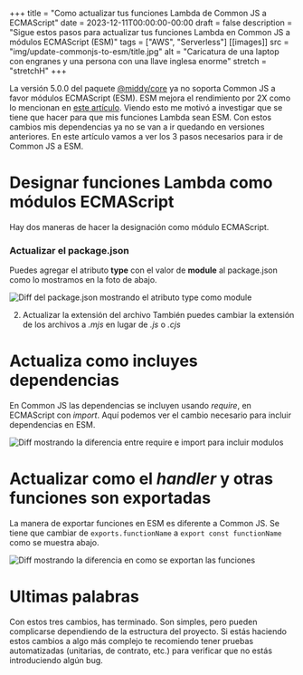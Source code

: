 +++
title = "Como actualizar tus funciones Lambda de Common JS a ECMAScript"
date = 2023-12-11T00:00:00-00:00
draft = false
description = "Sigue estos pasos para actualizar tus funciones Lambda en Common JS a módulos ECMAScript (ESM)"
tags = ["AWS", "Serverless"]
[[images]]
  src = "img/update-commonjs-to-esm/title.jpg"
  alt = "Caricatura de una laptop con engranes y una persona con una llave inglesa enorme"
  stretch = "stretchH"
+++

La versión 5.0.0 del paquete [@middy/core](https://www.npmjs.com/package/@middy/core) ya no soporta Common JS a favor módulos ECMAScript (ESM). ESM mejora el rendimiento por 2X como lo mencionan en [este artículo](https://middy.js.org/docs/upgrade/4-5/). Viendo esto me motivó a investigar que se tiene que hacer para que mis funciones Lambda sean ESM. Con estos cambios mis dependencias ya no se van a ir quedando en versiones anteriores. En este artículo vamos a ver los 3 pasos necesarios para ir de Common JS a ESM.

# Designar funciones Lambda como módulos ECMAScript
Hay dos maneras de hacer la designación como módulo ECMAScript.

### Actualizar el package.json
Puedes agregar el atributo **type** con el valor de **module** al package.json como lo mostramos en la foto de abajo.  

![Diff del package.json mostrando el atributo type como module](/img/update-commonjs-to-esm/01.jpg)

2. Actualizar la extensión del archivo
También puedes cambiar la extensión de los archivos a *.mjs* en lugar de *.js* o *.cjs*

# Actualiza como incluyes dependencias
En Common JS las dependencias se incluyen usando *require*, en ECMAScript con *import*. Aquí podemos ver el cambio necesario para incluir dependencias en ESM. 

![Diff mostrando la diferencia entre require e import para incluir modulos](/img/update-commonjs-to-esm/02.jpg)


# Actualizar como el *handler* y otras funciones son exportadas
La manera de exportar funciones en ESM es diferente a Common JS. Se tiene que cambiar de `exports.functionName` a `export const functionName` como se muestra abajo.  

![Diff mostrando la diferencia en como se exportan las funciones](/img/update-commonjs-to-esm/03.jpg)

# Ultimas palabras
Con estos tres cambios, has terminado. Son simples, pero pueden complicarse dependiendo de la estructura del proyecto. Si estás haciendo estos cambios a algo más complejo te recomiendo tener pruebas automatizadas (unitarias, de contrato, etc.) para verificar que no estás introduciendo algún bug.